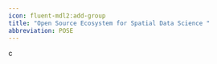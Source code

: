 ```yaml
---
icon: fluent-mdl2:add-group
title: "Open Source Ecosystem for Spatial Data Science "
abbreviation: POSE
---
```

 c